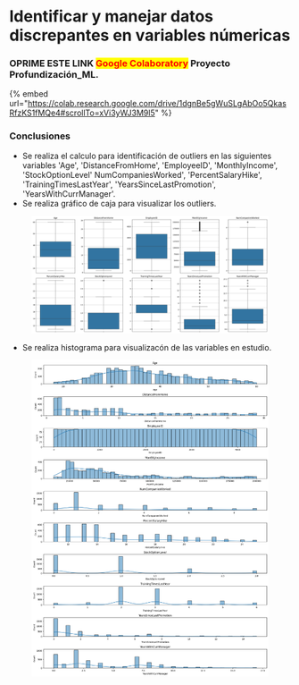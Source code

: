 # Identificar y manejar datos discrepantes en variables númericas

### OPRIME ESTE LINK <mark style="color:red;">Google Colaboratory</mark> Proyecto Profundización\_ML.

{% embed url="https://colab.research.google.com/drive/1dgnBe5gWuSLgAbOo5QkasRfzKS1fMQe4#scrollTo=xVi3yWJ3M9l5" %}

### Conclusiones

* Se realiza el calculo para identificación de outliers en las siguientes variables 'Age', 'DistanceFromHome', 'EmployeeID', 'MonthlyIncome', 'StockOptionLevel' NumCompaniesWorked', 'PercentSalaryHike', 'TrainingTimesLastYear', 'YearsSinceLastPromotion', 'YearsWithCurrManager'.
* Se realiza gráfico de caja para visualizar los outliers.

<figure><img src="../.gitbook/assets/image.png" alt=""><figcaption></figcaption></figure>

* Se realiza histograma para visualizacón de las variables en estudio.

<figure><img src="../.gitbook/assets/image (2).png" alt=""><figcaption></figcaption></figure>







